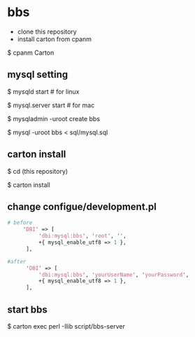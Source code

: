 bbs
===
* clone this repository
* install carton from cpanm

$ cpanm Carton

## mysql setting
$ mysqld start # for linux

$ mysql.server start # for mac

$ mysqladmin -uroot create bbs

$ mysql -uroot bbs < sql/mysql.sql

## carton install

$ cd (this repository)

$ carton install

## change configue/development.pl
```development.pl
# before
     'DBI' => [
          'dbi:mysql:bbs', 'root', '',
          +{ mysql_enable_utf8 => 1 },
      ],
```

```development.pl
#after
      'DBI' => [
          'dbi:mysql:bbs', 'yourUserName', 'yourPassword',
          +{ mysql_enable_utf8 => 1 },
      ],
```

## start bbs
$ carton exec perl -Ilib script/bbs-server
